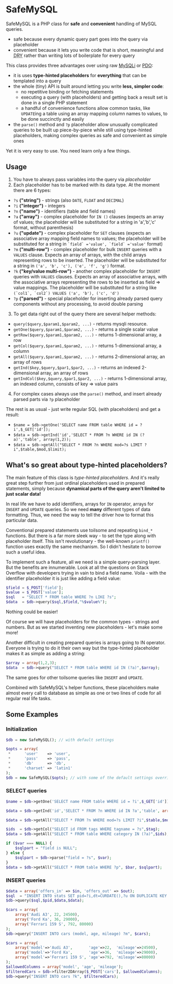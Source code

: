 # SafeMySQL

SafeMySQL is a PHP class for **safe** and **convenient** handling of MySQL queries.
- safe because every dynamic query part goes into the query via placeholder
- convenient because it lets you write code that is short, meaningful and <abbr title="Don't Repeat Yourself">DRY</abbr> rather than writing lots of boilerplate for every query

This class provides three advantages over using raw [MySQLi](http://www.php.net/manual/en/book.mysqli.php) or [PDO](http://www.php.net/manual/en/book.pdo.php):
- it is uses **type-hinted placeholders** for **everything** that can be templated into a query
- the whole (tiny) API is built around letting you write **less, simpler code**:
  - no repetitive binding or fetching statements
  - executing a query (with placeholders) and getting back a result set is done in a single PHP statement
  - a handful of convenience functions allow common tasks, like `UPDATE`ing a table using an array mapping column names to values, to be done succinctly and easily
- the `parse()` method and `?p` placeholder allow unusually complicated queries to be built up piece-by-piece while still using type-hinted placeholders, making complex queries as safe and convenient as simple ones

Yet it is very easy to use. You need learn only a few things.

## Usage

1. You have to always pass variables into the query via *placeholder*
2. Each placeholder has to be marked with its data type. At the moment there are 6 types:
 * `?s` **("string")**              - strings (also `DATE`, `FLOAT` and `DECIMAL`)
 * `?i` **("integer")**             - integers
 * `?n` **("name")**                - identifiers (table and field names) 
 * `?a` **("array")**               - complex placeholder for `IN ()` clauses (expects an array of values; the placeholder will be substituted for a string in 'a','b','c' format, without parenthesis)
 * `?u` **("update")**              - complex placeholder for `SET` clauses (expects an associative array mapping field names to values; the placeholder will be substituted for a string in `` `field` ='value', `field` ='value' `` format)
 * `?m` **("multi-row")**           - complex placeholder for bulk `INSERT` queries with a `VALUES` clause. Expects an array of arrays, with the child arrays representing rows to be inserted. The placeholder will be substituted for a string in `('a', 'b', 'c'), ('e', 'f', 'g')` format.
 * `?k` **("key/value multi-row")** - another complex placeholder for `INSERT` queries with `VALUES` clauses. Expects an array of associative arrays, with the associative arrays representing the rows to be inserted as field => value mappings. The placeholder will be substituted for a string like `` (`col1`, `col2`) VALUES ('a', 'b'), ('c', 'd') ``
 * `?p` **("parsed")**              - special placeholder for inserting already parsed query components without any processing, to avoid double parsing
3. To get data right out of the query there are several helper methods:
 * `query($query,$param1,$param2, ...)` - returns mysqli resource.
 * `getOne($query,$param1,$param2, ...)` - returns a single scalar value
 * `getRow($query,$param1,$param2, ...)` - returns 1-dimensional array, a row
 * `getCol($query,$param1,$param2, ...)` - returns 1-dimensional array, a column
 * `getAll($query,$param1,$param2, ...)` - returns 2-dimensional array, an array of rows
 * `getInd($key,$query,$par1,$par2, ...)` - returns an indexed 2-dimensional array, an array of rows
 * `getIndCol($key,$query,$par1,$par2, ...)` - returns 1-dimensional array, an indexed column, consists of key => value pairs
4. For complex cases always use the `parse()` method, and insert already parsed parts via `?p` placeholder

The rest is as usual - just write regular SQL (with placeholders) and get a result:

* ```$name = $db->getOne('SELECT name FROM table WHERE id = ?i',$_GET['id']);```
* ```$data = $db->getInd('id','SELECT * FROM ?n WHERE id IN (?a)','table', array(1,2));```
* ```$data = $db->getAll("SELECT * FROM ?n WHERE mod=?s LIMIT ?i",$table,$mod,$limit);```

## What's so great about type-hinted placeholders?

The main feature of this class is *type-hinted placeholders*. And it's really great step further from just ordinal placeholders used in prepared statements, simply because **dynamical parts of the query aren't limited to just scalar data!**

In real life we have to add identifiers, arrays for `IN` operator, arrays for `INSERT` and `UPDATE` queries. So we need **many** different types of data formatting. Thus, we need the way to tell the driver how to format this particular data.

Conventional prepared statements use toilsome and repeating `bind_*` functions. But there is a far more sleek way - to set the type along with placeholder itself. This isn't revolutionary - the well-known `printf()` function uses exactly the same mechanism. So I didn't hesitate to borrow such a useful idea.

To implement such a feature, all we need is a simple query-parsing layer. But the benefits are innumerable. 
Look at all the questions on Stack Overflow with developers trying in vain to bind a field name.
Voila - with the identifier placeholder it is just like adding a field value:

```php
$field = $_POST['field'];
$value = $_POST['value'];
$sql   = "SELECT * FROM table WHERE ?n LIKE ?s";
$data  = $db->query($sql,$field,"%$value%");
```

Nothing could be easier!

Of course we will have placeholders for the common types - strings and numbers. But as we started inventing new placeholders - let's make some more!

Another difficult in creating prepared queries is arrays going to IN operator. Everyone is trying to do it their own way but the type-hinted placeholder makes it as simple as adding a string:

```php
$array = array(1,2,3);
$data  = $db->query("SELECT * FROM table WHERE id IN (?a)",$array);
```

The same goes for other toilsome queries like `INSERT` and `UPDATE`.

Combined with SafeMySQL's helper functions, these placeholders make almost every call to database as simple as one or two lines of code for all regular real life tasks.

## Some Examples

### Initialization

```php
$db = new SafeMySQL(); // with default settings
```

```php
$opts = array(
 *		'user'    => 'user',
 *		'pass'    => 'pass',
 *		'db'      => 'db',
 *		'charset' => 'latin1'
);
$db = new SafeMySQL($opts); // with some of the default settings overridden
```

### SELECT queries

```php
$name = $db->getOne('SELECT name FROM table WHERE id = ?i',$_GET['id']);
```

```php
$data = $db->getInd('id','SELECT * FROM ?n WHERE id IN ?a','table', array(1,2));
```

```php
$data = $db->getAll("SELECT * FROM ?n WHERE mod=?s LIMIT ?i",$table,$mod,$limit);
```

```php
$ids  = $db->getCol("SELECT id FROM tags WHERE tagname = ?s",$tag);
$data = $db->getAll("SELECT * FROM table WHERE category IN (?a)",$ids);
```

```php
if ($var === NULL) {
    $sqlpart = "field is NULL";
} else {
    $sqlpart = $db->parse("field = ?s", $var);
}
$data = $db->getAll("SELECT * FROM table WHERE ?p", $bar, $sqlpart);
```

### INSERT queries

```php
$data = array('offers_in' => $in, 'offers_out' => $out);
$sql  = "INSERT INTO stats SET pid=?i,dt=CURDATE(),?u ON DUPLICATE KEY UPDATE ?u";
$db->query($sql,$pid,$data,$data);
```

```php
$cars = array(
    array('Audi A3', 22, 24500),
    array('Ford Ka', 36, 29000),
    array('Ferrari 159 S', 792, 80000)
);
$db->query("INSERT INTO cars (model, age, mileage) ?m", $cars);
```

```php
$cars = array(
    array('model'=>'Audi A3',       'age'=>22,  'mileage'=>24500),
    array('model'=>'Ford Ka',       'age'=>36,  'mileage'=>29000),
    array('model'=>'Ferrari 159 S', 'age'=>792, 'mileage'=>80000)
);
$allowedColumns = array('model', 'age', 'mileage');
$filteredCars = $db->filter2DArray($_POST['cars'], $allowedColumns);
$db->query("INSERT INTO cars ?k", $filteredCars);
```